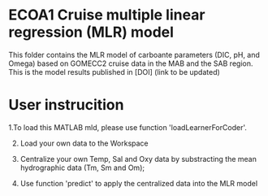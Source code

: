 # ECOA1 Cruise multiple linear regression (MLR) model
 This folder contains the MLR model of carboante parameters (DIC, pH, and Omega) based on GOMECC2 cruise data in the MAB and the SAB region.
 This is the model results published in [DOI] (link to be updated)
 
 # User instrucition
 1.To load this MATLAB mld, please use function 'loadLearnerForCoder'.
 
 2. Load your own data to the Workspace
 
 3. Centralize your own Temp, Sal and Oxy data by substracting the mean hydrographic data (Tm, Sm and Om);
 
 4. Use function 'predict' to apply the centralized data into the MLR model
